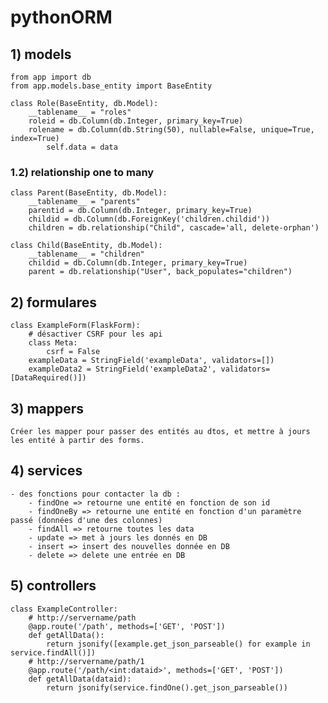 # pythonORM

## 1) models
    from app import db
    from app.models.base_entity import BaseEntity

    class Role(BaseEntity, db.Model):
        __tablename__ = "roles"
        roleid = db.Column(db.Integer, primary_key=True)
        rolename = db.Column(db.String(50), nullable=False, unique=True, index=True)
            self.data = data
            
### 1.2) relationship one to many
    class Parent(BaseEntity, db.Model):
        __tablename__ = "parents"
        parentid = db.Column(db.Integer, primary_key=True)
        childid = db.Column(db.ForeignKey('children.childid'))
        children = db.relationship("Child", cascade='all, delete-orphan')
        
    class Child(BaseEntity, db.Model):
        __tablename__ = "children"
        childid = db.Column(db.Integer, primary_key=True)
        parent = db.relationship("User", back_populates="children")
        
## 2) formulares
    class ExampleForm(FlaskForm):
        # désactiver CSRF pour les api
        class Meta:
            csrf = False
        exampleData = StringField('exampleData', validators=[])
        exampleData2 = StringField('exampleData2', validators=[DataRequired()])
        
## 3) mappers
    Créer les mapper pour passer des entités au dtos, et mettre à jours les entité à partir des forms.
    
## 4) services
    - des fonctions pour contacter la db : 
        - findOne => retourne une entité en fonction de son id
        - findOneBy => retourne une entité en fonction d'un paramètre passé (données d'une des colonnes)
        - findAll => retourne toutes les data
        - update => met à jours les donnés en DB
        - insert => insert des nouvelles donnée en DB
        - delete => delete une entrée en DB
     
## 5) controllers
    class ExampleController:
        # http://servername/path
        @app.route('/path', methods=['GET', 'POST'])
        def getAllData():
            return jsonify([example.get_json_parseable() for example in service.findAll()])
        # http://servername/path/1
        @app.route('/path/<int:dataid>', methods=['GET', 'POST'])
        def getAllData(dataid):
            return jsonify(service.findOne().get_json_parseable())
